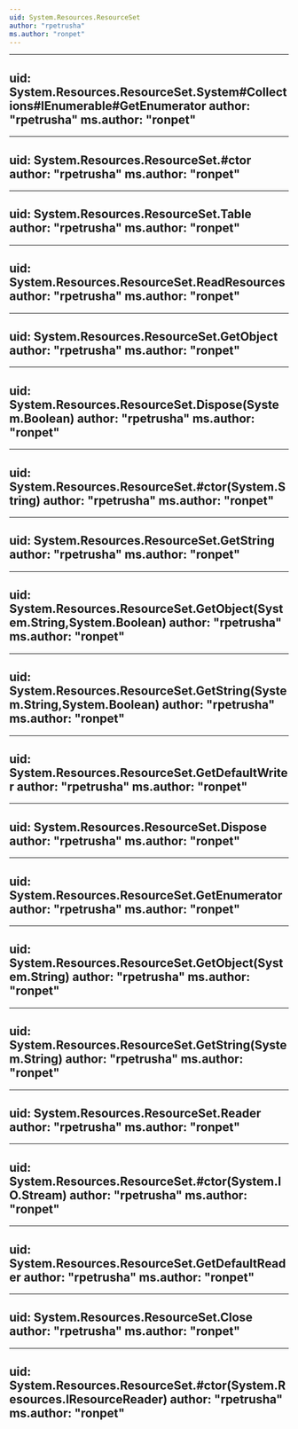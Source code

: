 ```yaml
---
uid: System.Resources.ResourceSet
author: "rpetrusha"
ms.author: "ronpet"
---
```


---
uid: System.Resources.ResourceSet.System#Collections#IEnumerable#GetEnumerator
author: "rpetrusha"
ms.author: "ronpet"
---

---
uid: System.Resources.ResourceSet.#ctor
author: "rpetrusha"
ms.author: "ronpet"
---

---
uid: System.Resources.ResourceSet.Table
author: "rpetrusha"
ms.author: "ronpet"
---

---
uid: System.Resources.ResourceSet.ReadResources
author: "rpetrusha"
ms.author: "ronpet"
---

---
uid: System.Resources.ResourceSet.GetObject
author: "rpetrusha"
ms.author: "ronpet"
---

---
uid: System.Resources.ResourceSet.Dispose(System.Boolean)
author: "rpetrusha"
ms.author: "ronpet"
---

---
uid: System.Resources.ResourceSet.#ctor(System.String)
author: "rpetrusha"
ms.author: "ronpet"
---

---
uid: System.Resources.ResourceSet.GetString
author: "rpetrusha"
ms.author: "ronpet"
---

---
uid: System.Resources.ResourceSet.GetObject(System.String,System.Boolean)
author: "rpetrusha"
ms.author: "ronpet"
---

---
uid: System.Resources.ResourceSet.GetString(System.String,System.Boolean)
author: "rpetrusha"
ms.author: "ronpet"
---

---
uid: System.Resources.ResourceSet.GetDefaultWriter
author: "rpetrusha"
ms.author: "ronpet"
---

---
uid: System.Resources.ResourceSet.Dispose
author: "rpetrusha"
ms.author: "ronpet"
---

---
uid: System.Resources.ResourceSet.GetEnumerator
author: "rpetrusha"
ms.author: "ronpet"
---

---
uid: System.Resources.ResourceSet.GetObject(System.String)
author: "rpetrusha"
ms.author: "ronpet"
---

---
uid: System.Resources.ResourceSet.GetString(System.String)
author: "rpetrusha"
ms.author: "ronpet"
---

---
uid: System.Resources.ResourceSet.Reader
author: "rpetrusha"
ms.author: "ronpet"
---

---
uid: System.Resources.ResourceSet.#ctor(System.IO.Stream)
author: "rpetrusha"
ms.author: "ronpet"
---

---
uid: System.Resources.ResourceSet.GetDefaultReader
author: "rpetrusha"
ms.author: "ronpet"
---

---
uid: System.Resources.ResourceSet.Close
author: "rpetrusha"
ms.author: "ronpet"
---

---
uid: System.Resources.ResourceSet.#ctor(System.Resources.IResourceReader)
author: "rpetrusha"
ms.author: "ronpet"
---
